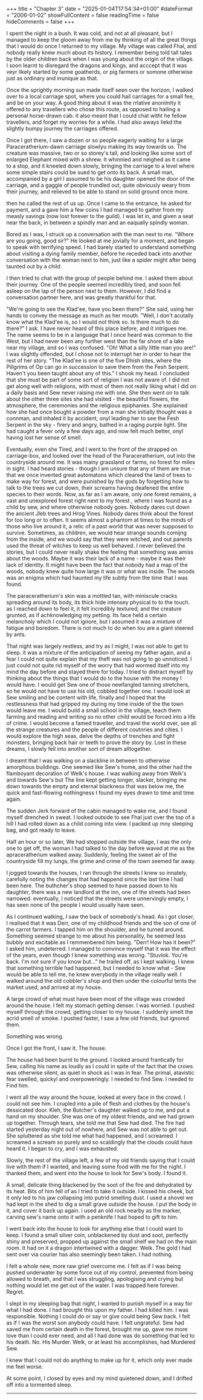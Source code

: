+++
title = "Chapter 3"
date = "2025-01-04T17:54:34+01:00"
#dateFormat = "2006-01-02" 
showFullContent = false
readingTime = false
hideComments = false
+++

I spent the night in a bush. It was cold, and not at all pleasant, but I managed to keep the gloom away from me by thinking of all the great things that I would do once I returned to my village. My village was called Fhal, and nobody really knew much about its history. I remember being told tall tales by the older children back when I was young about the origin of the village. I soon learnt to disregard the dragons and kings, and acccept that it was veyr likely started by some goatherds, or pig farmers or somone otherwise just as ordinary and inunique as that.

Once the sprightly morning sun made itself seen over the horizon, I walked over to a local carriage spot, where you could hail carriages for a small fee, and be on your way. A good thing about it was the rrlative anonimity it offered to any travellers who chose this route, as opposed to hailing a personal horse-drawn cab. it also meant that I could chat witht he fellow travellers, and forget my worries for a while. I had also aways liekd the slightly bumpy journey the carriages offered.

Once I got there, I saw a dozen or so people eagerly waiting for a large Paraceratherium-dawn carriage slowlyu making its way towards us. The creature was massive, two or so storey's tall, and looking like some sort of enlarged Elephant mixed with a shrew. It whinnied and neighed as it came to a stop, and it kneeled down slowly, bringing the carriage to a level where some simple stairs could be sued to get onto its back. A small man, accompanied by a girl I assumed to be his daughter opened the door of the carriage, and a gaggle of people trundled out, quite obviously weary from their journey, and relieved to be able to stand on solid ground once more.

then he called the rest of us up. Once I came to the entrance, he asked for payment, and a gave him a few coins I had managed to gather from my measly savings (now lost forever to the guild). I was let in, and given a seat near the back, in between a spindly man and an eaqually spindly woman.

Bored as I was, I struck up a conversation with the man next to me. "Where are you going, good sir?" He looked at me jovially for a moment, and began to speak with terrifying speed. I had barely started to understand something about visiting a dying family member, before he receded back into another conversation with the woman next to him, just like a spider might after being taunted out by a child.

I then tried to chat with the group of people behind me. I asked them about their journey. One of the people seemed incredibly tired, and soon fell asleep on the lap of the person next to them. However, I did find a conversation partner here, and was greatly thankful for that.

"We're going to see the Klad'ee, have you been there?" She said, using her hands to convey the message as much as her mouth.
"Well, I don't acutally know what the Klad'ee is, so I would not think so. Is there much to do there?" I ask. I have never heard of this place before, and it intrigues me. The name seems to be in a language that I once heard was common to the West, but I had never been any further west than the far shore of a lake near my village, and so I was confused.
"Oh! What a silly little man you are!" I was slightly offended, but I chose not to interrupt her in order to hear the rest of her story. "The Klad'ee is one of the five Dhish sites, where the Pillgrims of Op can go in succession to save them from the Fesh Serpent. Haven't you been taught about any of this." I shook my head. I concluded that she must be part of some sort of religion I was not aware of. I did not get along well with religions, with most of them not really liking what I did on a daily basis and Sew never raising me with one. She then went on to talk about the other three sites she had visited - the beautiful flowers, the atmosphere, the ceremonies and the religious epiphanies. She explained how she had once bought a powder from a man she initially thought was a connman, and inhaled it by accident, onyl leading her to see the Fesh Serpent in the sky - firery and angry, bathed in a raging purple light. She had caught a fever only a few days ago, and now felt much better, onyl having lost her sense of smell. 

Eventually, even she Tired, and I went to the front of the strapped on carriage-box, and looked over the head of the Paraceratherium, out into the countryside around me. It was mainy grassland or farms, no forest for miles in sight. I had heard stories - though I am unsure that any of them are true - that we once invented great automatons which cleared the land of trees to make way for forest, and were punished by the gods by forgetting how to talk to the trees we cut down, their screams having deafened the entire species to their words. Now, as far as I am aware, only one forest remains, a vast and unexplored forest right next to my forest , where I was found as a child by sew, and where otherwise nobody goes. Nobody dares cut down the ancient Jleb trees and Hrog Vines. Nobody dares think about the forest for too long or to often. It seems almost a phantom at times to the minds of those who live around it, a relic of a past world that was never supposed to survive. Sometimes, as children, we would hear strange sounds comijng from the inside, and we would say that they were witched, and out parents used the threat of witches to keep us well behaved. I never believed the stories, but I could never really shake the feeling that something was amiss about the woods. Maybe it was their lack of a name - maybe it was their lack of identity. It might have been the fact that nobody had a map of the woods, nobody knew quite how large it was or what was inside. The woods was an enigma which had haunted my life subtly from the time that I was found. 

The paraceratherium's skin was a mottled tan, with miniscule cracks spreading around its body, its thick hide intensey physical to to the touch. as I reached down to feel it, it felt incredibly textured, and the creature grunted, as if achknowledging my petting. Its face held a certain melancholy which I could not ignore, but I assumed it was a mixture of fatigue and boredom. There is not much to do when tou are a giant steered by ants.

That night was largely restless, and try as I might, I was not able to get to sleep. it was a mixture of the anticipation of seeing my father again, and a fear I could not quite explain that my theft was not going to go unnoticed. I just could not quite rid myself of the worry that had wormed itself into my mind the day before and stayed there for today. I tried to distract myself by thinking about the things that I would do to the house with the money I would have. I would get Sew one of those newfangled tanning stretchers, so he would not have to use his old, cobbled together one. I would look at Sew smiling and be content with life, finally and I hoped that the restlessness that had gripped my during my time inside of the the town would leave me. I would build a small school in the village, teach them farming and reading and writing so no other child would be forced into a life of crime. I would become a famed traveller, and travel the world over, see all the strange creatures and the people of different coutnries and cities. I would explore the high seas, delve the depths of trenches and fight monsters, bringing back hair or teeth to prove the story by. Lost in these dreams, I slowly fell into another sort of dream alltogether.

I dreamt that I was walking on a slackline in between to otherwise amorphous buildings. One seemed like Sew's home, and the other had the flamboyant decoration of Welk's house. I was walking away from Welk's and towards Sew's but The line kept getting longer, slacker, bringing me down towards the empty and eternal blackness that was below me, the quick and fast-flowing nothingness I found my eyes drawn to time and time again.

The sudden Jerk forward of the cabin managed to wake me, and I found myself drenched in sweat. I looked outside to see Fhal just over the top of a hill I had rolled down as a child coming into view. I packed up mny sleeping bag, and got ready to leave.

Half an hour or so later, We had stopped outside the village, I was the only one to get off, the woman I had talked to the day before waved at me as the apraceratherium walked away. Suddenly, feeling the sweet air of the countryside fill my lungs, the grime and crime of the town seemed far away.

I jogged towards the houses, I ran through the streets I knew so innately, carefully noting the changes that had happend since the last time I had been here. The buthcher's shop seemed to have passed down to his daughter, there was a new landlord at the inn, one of the streets had been narrowed. eventually,  I noticed that the streets were unnervingly empty, I has seen none of the people I would usually have seen.

As I continued walking, I saw the back of somebody's head. As i got closer, I realised that it was Derr, one of my childhood friends and the son of one of the carrot farmers. I tapped him on the shoulder, and he turned around. Something seemed strange to me about his personality, he seemed less bubbly and excitable as I remmenbered him being. "Derr! How has it been?" I asked him, undeterred. I managed to convince myself that it was the effect of the years, even though I knew something was wrong.
"Stuvlok. You're back. I'm not sure if you know but..." he trailed off, as I kept walking. I knew that something terrible had happened, but I needed to know what - Sew would be able to tell me, he knew everybody in the village really well. I walked around the old cobbler's shop and then under the colourful tents the market used, and arrived at my house.

A large crowd of what must have been most of the village was crowded around the house. I felt my stomach getting denser. I was worried. I pushed myself through the crowd, getting closer to my house. I suddenly smelt the acrid smell of smoke. I pushed faster, I saw a few old friends, but ignored them.

Something was wrong.

Once I got the front, I saw it.
The house.

The house had been burnt to the ground.
I looked around frantically for Sew, calling his name as loudly as I could in spite of the fact that the crows was otherwise silent, as quiet in shock as I was in fear. The primal, atavistic fear swelled, quickyl and overpoweringly. I needed to find Sew. I needed to Find him.

I went all the way around the house, looked at every face in the crowd. I could not see him. I crupled into a pile of flesh and clothes by the house's dessicated door. Kleh, the Butcher's daughter walked up to me, and put a hand on my shoulder. She was one of my oldest friends, and we had grown up together. Through tears, she told me that Sew had died. The fire had started yesterday night out of nowhere, and Sew was not able to get out. She spluttered as she told me what had happened, and I screamed. I screamed a scream so purely and so scaldingly that the clouds could have heard it. I began to cry, and I was exhausted.

Slowly, the rest of the village left, a few of my old friends saying that I could live with them if I wanted, and leaving some food with me for the night. I thanked them, and went into the house to look for Sew's body. I found it.

A small, delicate thing blackened by the soot of the fire and dehydrated by its heat. Bits of him fell of as I tried to take it outside. I kissed his cheek, but it only led to his jaw collapsing into putrid smelling dust. I used a shovel we had kept in the shed to dig a small grave outside the house. I put the body in it, and cover it back up again. i used an old rock nearby as the marker, carving sew's name onto it with a penknife I had hoped to gift to him.

I went back into the house to look for anything else that I could want to keep. I found a small silver coin, unblackened by dust and soot, perfectly shiny and preserved, propped up against the small shelf we had on the main room. It had on it a dragon intertwined with a dagger. Welk. The gold I had sent over via courier has also seemingly been taken. I had nothing.

I felt a whole new, more raw grief overcome me. I felt as if I was being pushed underwater by some force out of my control, prevented from being allowed to breath, and that I was struggling, apologising and crying but nothing would let me get out of the water. I was trapped here forever. 
Regret.

I slept in my sleeping bag that night, I wanted to punish myself in a way for what I had done. I had brought this upon my father. I had killed him. I was responsible. Nothing I could do or say or give could being Sew back. I felt as if I was the worst son anybody could have. I felt ungrateful.
Sew had saved me from certain death in the forest, brought me up, gave me more love than I could ever need, and all I had done was do something that led to his death. No. His Murder. Welk, or at least his accomplishes, had Murdered Sew.

I knew that I could not do anything to make up for it, which only ever made me feel worse.

At some point, I closed by eyes and my mind quietened down, and I drifted off into a tormented sleep.

---